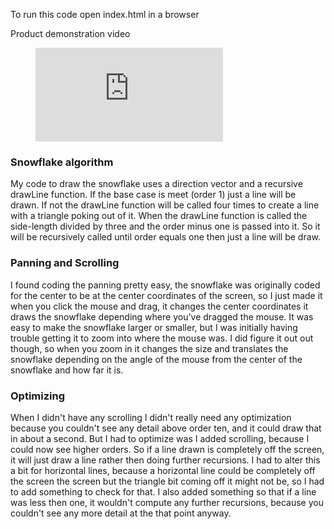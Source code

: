 To run this code open index.html in a browser

Product demonstration video
<figure class="video_container">
  <iframe src="https://www.youtube.com/watch?v=v5ZBeJs5bjs" frameborder="0" allowfullscreen="true"> </iframe>
</figure>

### Snowflake algorithm
My code to draw the snowflake uses a direction vector and a recursive drawLine function. If the base case is meet (order 1) just a line will be drawn. If not the drawLine function will be called four times to create a line with a triangle poking out of it. When the drawLine function is called the side-length divided by three and the order minus one is passed into it. So it will be recursively called until order equals one then just a line will be draw.

### Panning and Scrolling
I found coding the panning pretty easy, the snowflake was originally coded for the center to be at the center coordinates of the screen, so I just made it when you click the mouse and drag, it changes the center coordinates it draws the snowflake depending where you've dragged the mouse.
It was easy to make the snowflake larger or smaller, but I was initially having trouble getting it to zoom into where the mouse was. I did figure it out out though, so when you zoom in it changes the size and translates the snowflake depending on the angle of the mouse from the center of the snowflake and how far it is. 

### Optimizing 
When I didn't have any scrolling I didn't really need any optimization because you couldn't see any detail above order ten, and it could draw that in about a second. But I had to optimize was I added scrolling, because I could now see higher orders. So if a line drawn is completely off the screen, it will just draw a line rather then doing further recursions. I had to alter this a bit for horizontal lines, because a horizontal line could be completely off the screen the screen but the triangle bit coming off it might not be, so I had to add something to check for that. I also added something so that if a line was less then one, it wouldn't compute any further recursions, because you couldn't see any more detail at the that point anyway.